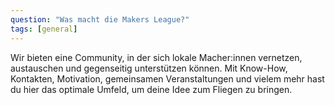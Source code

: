 ```yaml
---
question: "Was macht die Makers League?"
tags: [general]
---
```


Wir bieten eine Community, in der sich lokale Macher:innen vernetzen, austauschen und gegenseitig unterstützen können. Mit Know-How, Kontakten, Motivation, gemeinsamen Veranstaltungen und vielem mehr hast du hier das optimale Umfeld, um deine Idee zum Fliegen zu bringen.
